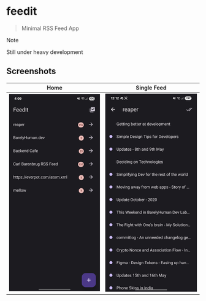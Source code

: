 # feedit 
> Minimal RSS Feed App

> [!NOTE]
>
> Still under heavy development

## Screenshots

| Home                        | Single Feed                 |
| --------------------------- | --------------------------- |
| ![](./docs/assets/home.jpg) | ![](./docs/assets/feed.jpg) |